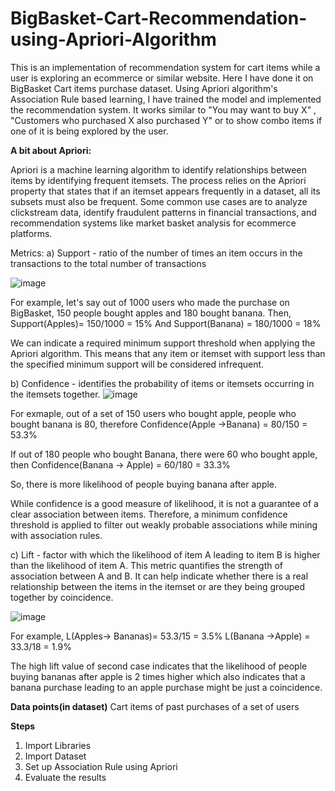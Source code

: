 # BigBasket-Cart-Recommendation-using-Apriori-Algorithm

This is an implementation of recommendation system for cart items while a user is exploring an ecommerce or similar website. Here I have done it on BigBasket Cart items purchase dataset. Using Apriori algorithm's  Association Rule based learning, I have trained the model and implemented the recommendation system. It works similar to "You may want to buy X" , "Customers who purchased X also purchased Y" or to show combo items if one of it is being explored by the user.

**A bit about Apriori:**

Apriori is a machine learning algorithm to identify relationships between items by identifying frequent itemsets. The process relies on the Apriori property that states that if an itemset appears frequently in a dataset, all its subsets must also be frequent. Some common use cases are to analyze clickstream data, identify fraudulent patterns in financial transactions, and recommendation systems like market basket analysis for ecommerce platforms.

Metrics:
a) Support - ratio of the number of times an item occurs in the transactions to the total number of transactions

![image](https://github.com/user-attachments/assets/a17d8ec0-a528-40d0-81d4-5b2f76f8351e)

For example, let's say out of 1000 users who made the purchase on BigBasket, 150 people bought apples and 180 bought banana. 
Then, Support(Apples)= 150/1000 = 15%
And Support(Banana) = 180/1000 = 18%

We can indicate a required minimum support threshold when applying the Apriori algorithm. This means that any item or itemset with support less than the specified minimum support will be considered infrequent.

b) Confidence - identifies the probability of items or itemsets occurring in the itemsets together. 
![image](https://github.com/user-attachments/assets/64bf0121-3276-4755-9c9e-c59b34402937)

For exmaple, out of a set of 150 users who bought apple, people who bought banana is 80, therefore
Confidence(Apple ->Banana) = 80/150 = 53.3%

If out of 180 people who bought Banana, there were 60 who bought apple,
then Confidence(Banana -> Apple) = 60/180 = 33.3%

So, there is more likelihood of people buying banana after apple.

While confidence is a good measure of likelihood, it is not a guarantee of a clear association between items. Therefore, a minimum confidence threshold is applied to filter out weakly probable associations while mining with association rules.

c) Lift - factor with which the likelihood of item A leading to item B is higher than the likelihood of item A. This metric quantifies the strength of association between A and B. It can help indicate whether there is a real relationship between the items in the itemset or are they being grouped together by coincidence. 

![image](https://github.com/user-attachments/assets/cc598b73-a20f-4bb7-a858-ff1b07c33773)

For example,
L(Apples-> Bananas)= 53.3/15 = 3.5%
L(Banana ->Apple) = 33.3/18 = 1.9%

The high lift value of second case indicates that the likelihood of people buying bananas after apple is 2 times higher which also indicates that a banana purchase leading to an apple purchase might be just a coincidence.


**Data points(in dataset)**
Cart items of past purchases of a set of users


**Steps**
1. Import Libraries
2. Import Dataset
4. Set up Association Rule using Apriori
5. Evaluate the results

